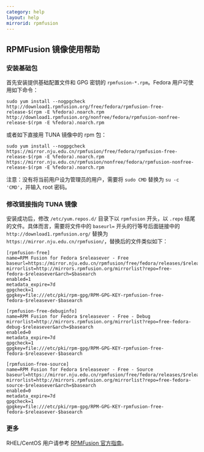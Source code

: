 ```yaml
---
category: help
layout: help
mirrorid: rpmfusion
---
```


## RPMFusion 镜像使用帮助

### 安装基础包

首先安装提供基础配置文件和 GPG 密钥的 `rpmfusion-*.rpm`。Fedora 用户可使用如下命令：

```
sudo yum install --nogpgcheck http://download1.rpmfusion.org/free/fedora/rpmfusion-free-release-$(rpm -E %fedora).noarch.rpm http://download1.rpmfusion.org/nonfree/fedora/rpmfusion-nonfree-release-$(rpm -E %fedora).noarch.rpm
```

或者如下直接用 TUNA 镜像中的 rpm 包：

```
sudo yum install --nogpgcheck https://mirror.nju.edu.cn/rpmfusion/free/fedora/rpmfusion-free-release-$(rpm -E %fedora).noarch.rpm https://mirror.nju.edu.cn/rpmfusion/nonfree/fedora/rpmfusion-nonfree-release-$(rpm -E %fedora).noarch.rpm
```

注意：没有将当前用户设为管理员的用户，需要将 `sudo CMD` 替换为 `su -c 'CMD'`，并输入 root 密码。

### 修改链接指向 TUNA 镜像

安装成功后，修改 `/etc/yum.repos.d/` 目录下以 `rpmfusion` 开头，以 `.repo` 结尾的文件。具体而言，需要将文件中的 `baseurl=` 开头的行等号后面链接中的 `http://download1.rpmfusion.org/` 替换为 `https://mirror.nju.edu.cn/rpmfusion/`，替换后的文件类似如下：

```
[rpmfusion-free]
name=RPM Fusion for Fedora $releasever - Free
baseurl=https://mirror.nju.edu.cn/rpmfusion/free/fedora/releases/$releasever/Everything/$basearch/os/
mirrorlist=http://mirrors.rpmfusion.org/mirrorlist?repo=free-fedora-$releasever&arch=$basearch
enabled=1
metadata_expire=7d
gpgcheck=1
gpgkey=file:///etc/pki/rpm-gpg/RPM-GPG-KEY-rpmfusion-free-fedora-$releasever-$basearch

[rpmfusion-free-debuginfo]
name=RPM Fusion for Fedora $releasever - Free - Debug
mirrorlist=http://mirrors.rpmfusion.org/mirrorlist?repo=free-fedora-debug-$releasever&arch=$basearch
enabled=0
metadata_expire=7d
gpgcheck=1
gpgkey=file:///etc/pki/rpm-gpg/RPM-GPG-KEY-rpmfusion-free-fedora-$releasever-$basearch

[rpmfusion-free-source]
name=RPM Fusion for Fedora $releasever - Free - Source
baseurl=https://mirror.nju.edu.cn/rpmfusion/free/fedora/releases/$releasever/Everything/source/SRPMS/
mirrorlist=http://mirrors.rpmfusion.org/mirrorlist?repo=free-fedora-source-$releasever&arch=$basearch
enabled=0
metadata_expire=7d
gpgcheck=1
gpgkey=file:///etc/pki/rpm-gpg/RPM-GPG-KEY-rpmfusion-free-fedora-$releasever-$basearch
```

### 更多

RHEL/CentOS 用户请参考 [RPMFusion 官方指南][rpmfusion]。

[rpmfusion]: http://rpmfusion.org/Configuration
